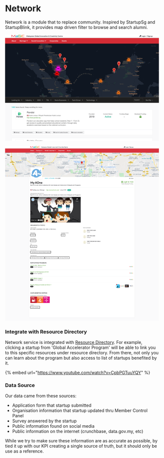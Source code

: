 # Network

Network is a module that to replace community. Inspired by StartupSg and StartupBlink, it provides map  driven filter to browse and search alumni.

![Map view filter](../../.gitbook/assets/screenshot-2021-03-17-at-1.39.28-pm.png)

![Alumni detail page showing their attributes, team members and program joined.](../../.gitbook/assets/my-aone%20%281%29.png)

### Integrate with Resource Directory

Network service is integrated with [Resource Directory](../open-source-modules/resource-directory.md). For example, clicking a startup from 'Global Accelerator Program' will be able to link you to this specific resources under resource directory. From there, not only you can learn about the program but also access to list of startups benefited by it.

{% embed url="https://www.youtube.com/watch?v=CpbPGTuuYQY" %}

### Data Source

Our data came from these sources:

* Application form that startup submitted
* Organisation information that startup updated thru Member Control Panel
* Survey answered by the startup
* Public information found on social media
* Public information on the internet \(crunchbase, data.gov.my, etc\)

While we try to make sure these information are as accurate as possible, by tied it up with our KPI creating a single source of truth, but it should only be use as a reference.

